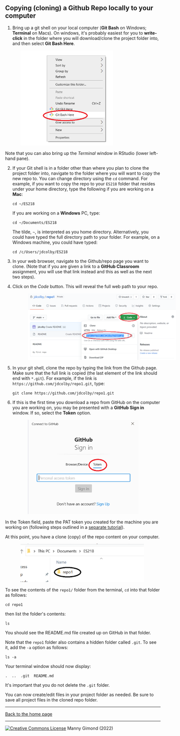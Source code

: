 ## Copying (cloning) a Github Repo locally to your computer

1. Bring up a git shell on your local computer (**Git Bash** on Windows; **Terminal** on Macs). On windows, it's probably easiest for you to **write-click** in the folder where you will download/clone the project folder into, and then select **Git Bash Here**.

  <img src="img/bash_in_folder.png" width="300px" hspace="50"/>

Note that you can also bring up the *Terminal* window in RStudio (lower left-hand pane).

2. If your Git shell is in a folder other than where you plan to clone the project folder into, navigate to the folder where you will want to copy the new repo to. You can change directory using the `cd` command. For example, if you want to copy the repo to your `ES218` folder that resides under your home directory, type the following if you are working on a **Mac**:

   ```{r}
   cd ~/ES218
   ```

   If you are working on a **Windows** PC, type:
   
   ```{r}
   cd ~/Documents/ES218 
   ```    
   The tilde, `~`, is interpreted as you home directory. Alternatively, you could have typed the full directory path to your folder. For example, on a Windows machine, you could have typed:
   
   ```{r}
   cd /c/Users/jdcolby/ES218
   ```  

3. In your web browser, navigate to the Github/repo page you want to clone. (Note that if you are given a link to a **GitHub Classroom** assignment, you will use that link instead and this as well as the next two steps).

4. Click on the *Code* button. This will reveal the full web path to your repo.

   <img src="img/github_repo_link.png" width="700px" hspace="50"/>

5. In your git shell, clone the repo by typing the link from the Github page. Make sure that the full link is copied (the last element of the link should end with `*.git`). For example, if the link is `https://github.com/jdcolby/repo1.git`, type: 

   ```{r}
   git clone https://github.com/jdcolby/repo1.git
   ```

6. If this is the first time you download a repo from GitHub on the computer you are working on, you may be presented with a **GitHub Sign in** window. If so, select the **Token** option.

   <img src="img/sign_in_token.png" width="359px" hspace="50"/>

In the Token field, paste the PAT token you created for the machine you are working on (following steps outlined in a [separate tutorial](https://mgimond.github.io/intro_to_git/authenticating_with_github.html)).

  At this point, you have a clone (copy) of the repo content on your computer. 

   <img src="img/local_repo_folder.PNG" width="400px" hspace="50"/>
   
   To see the contents of the `repo1/` folder from the terminal, `cd` into that folder as follows:
   
   ```
   cd repo1
   ```
   
   then list the folder's contents:
   
   ```
   ls
   ```
   
   You should see the README.md file created up on GitHub in that folder.
   
   Note that the `repo1` folder also contains a hidden folder called `.git`. To see it, add the `-a` option as follows:
   
   ```
   ls -a
   ```
   
   Your terminal window should now display:
   
   ```
   .  ..  .git  README.md
   ```
   
   It's important that you do not delete the `.git` folder.
      
   You can now create/edit files in your project folder as needed. Be sure to save all project files in the cloned repo folder. 
   
   -----

[Back to the home page](index.html)

<div class="footer">
<hr/>
<a rel="license" href="https://creativecommons.org/licenses/by-nc/4.0/"><img alt="Creative Commons License" style="border-width:0" src="https://i.creativecommons.org/l/by-nc/4.0/80x15.png" /></a>  Manny Gimond (2022)
</br>

